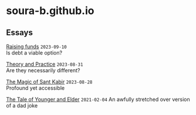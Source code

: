 # soura-b.github.io
## Essays
[Raising funds](raisingFunds.md) `2023-09-10`  
Is debt a viable option?

[Theory and Practice](theoryAndPractice.md) `2023-08-31`   
Are they necessarily different?

[The Magic of Sant Kabir](kabirVaani.md) `2023-08-28`  
Profound yet accessible

[The Tale of Younger and Elder](youngerAndElder.md) `2021-02-04`
An awfully stretched over version of a dad joke

